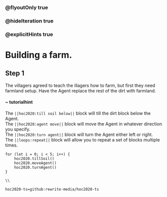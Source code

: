 ### @flyoutOnly true
### @hideIteration true
### @explicitHints true

# Building a farm.

## Step 1
The villagers agreed to teach the illagers how to farm, but first they need farmland setup. Have the Agent replace the rest of the dirt with farmland.

#### ~ tutorialhint 
The ``||hoc2020:till soil below||`` block will till the dirt block below the Agent.  
The ``||hoc2020:agent move||`` block will move the Agent in whatever direction you specify.   
The ``||hoc2020:turn agent||`` block will turn the Agent either left or right.  
The ``||loops:repeat||`` block will allow you to repeat a set of blocks multiple times.  


```ghost
for (let i = 0; i < 5; i++) {
    hoc2020.tillSoil()
    hoc2020.moveAgent()
    hoc2020.turnAgent()  
}    
```
```template
\\
```
```package
hoc2020-ts=github:rewrite-media/hoc2020-ts
```